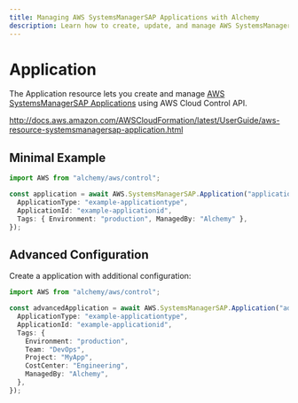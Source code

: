 ```yaml
---
title: Managing AWS SystemsManagerSAP Applications with Alchemy
description: Learn how to create, update, and manage AWS SystemsManagerSAP Applications using Alchemy Cloud Control.
---
```


# Application

The Application resource lets you create and manage [AWS SystemsManagerSAP Applications](https://docs.aws.amazon.com/systemsmanagersap/latest/userguide/) using AWS Cloud Control API.

http://docs.aws.amazon.com/AWSCloudFormation/latest/UserGuide/aws-resource-systemsmanagersap-application.html

## Minimal Example

```ts
import AWS from "alchemy/aws/control";

const application = await AWS.SystemsManagerSAP.Application("application-example", {
  ApplicationType: "example-applicationtype",
  ApplicationId: "example-applicationid",
  Tags: { Environment: "production", ManagedBy: "Alchemy" },
});
```

## Advanced Configuration

Create a application with additional configuration:

```ts
import AWS from "alchemy/aws/control";

const advancedApplication = await AWS.SystemsManagerSAP.Application("advanced-application", {
  ApplicationType: "example-applicationtype",
  ApplicationId: "example-applicationid",
  Tags: {
    Environment: "production",
    Team: "DevOps",
    Project: "MyApp",
    CostCenter: "Engineering",
    ManagedBy: "Alchemy",
  },
});
```

